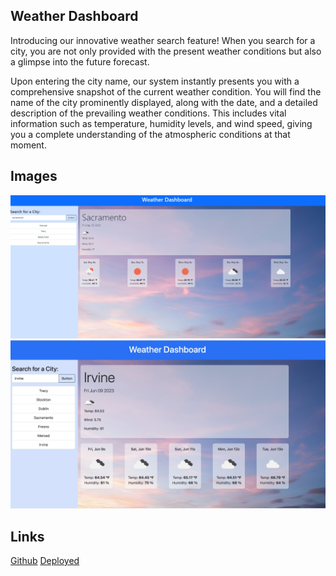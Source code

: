 ## Weather Dashboard

Introducing our innovative weather search feature! When you search for a city, you are not only provided with the present weather conditions but also a glimpse into the future forecast.

Upon entering the city name, our system instantly presents you with a comprehensive snapshot of the current weather condition. You will find the name of the city prominently displayed, along with the date, and a detailed description of the prevailing weather conditions. This includes vital information such as temperature, humidity levels, and wind speed, giving you a complete understanding of the atmospheric conditions at that moment.

## Images
![weather](assets/images/weather.PNG)
![Screenshot](assets/images/screenshot.png)

## Links

[Github](https://github.com/siahmoymajid/Weather-dashboard)
[Deployed](https://siahmoymajid.github.io/Weather-dashboard/)

